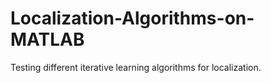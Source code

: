 # Localization-Algorithms-on-MATLAB

Testing different iterative learning algorithms for localization. 
